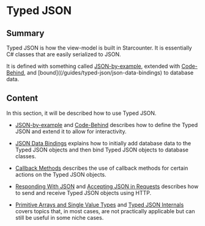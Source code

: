 # Typed JSON

## Summary

Typed JSON is how the view-model is built in Starcounter. It is essentially C# classes that are easily serialized to JSON.

It is defined with something called [JSON-by-example](/guides/typed-json/json-by-example), extended with [Code-Behind](/guides/typed-json/code-behind), and [bound]((/guides/typed-json/json-data-bindings) to database data. 

## Content

In this section, it will be described how to use Typed JSON.

* [JSON-by-example](/guides/typed-json/json-by-example) and [Code-Behind](/guides/typed-json/code-behind) describes how to define the Typed JSON and extend it to allow for interactivity.

* [JSON Data Bindings](/guides/typed-json/json-data-bindings) explains how to initially add database data to the Typed JSON objects and then bind Typed JSON objects to database classes.

* [Callback Methods](/guides/typed-json/callback-methods) describes the use of callback methods for certain actions on the Typed JSON objects.

* [Responding With JSON](/guides/typed-json/responding-with-json) and [Accepting JSON in Requests](/guides/typed-json/accepting-JSON-in-requests) describes how to send and receive Typed JSON objects using HTTP.

* [Primitive Arrays and Single Value Types](/guides/typed-json/primitive-arrays-and-single-value-types) and [Typed JSON Internals](/guides/typed-json/typed-json-internals) covers topics that, in most cases, are not practically applicable but can still be useful in some niche cases.